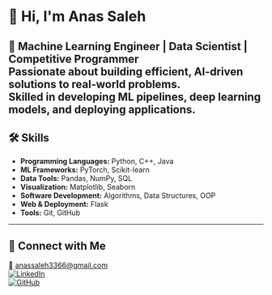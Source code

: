 # 👋 Hi, I'm Anas Saleh
🎯 **Machine Learning Engineer | Data Scientist | Competitive Programmer**  
Passionate about building efficient, AI-driven solutions to real-world problems.  
Skilled in developing ML pipelines, deep learning models, and deploying applications.
---
## 🛠️ Skills
- **Programming Languages:** Python, C++, Java  
- **ML Frameworks:** PyTorch, Scikit-learn  
- **Data Tools:** Pandas, NumPy, SQL  
- **Visualization:** Matplotlib, Seaborn  
- **Software Development:** Algorithms, Data Structures, OOP  
- **Web & Deployment:** Flask  
- **Tools:** Git, GitHub  
---
## 🔗 Connect with Me
📧 anassaleh3366@gmail.com  
[![LinkedIn](https://img.shields.io/badge/LinkedIn-blue?style=flat&logo=linkedin)](https://linkedin.com/in/anas-saleh-019a89206)  
[![GitHub](https://img.shields.io/badge/GitHub-black?style=flat&logo=github)](https://github.com/anassaleh98)
